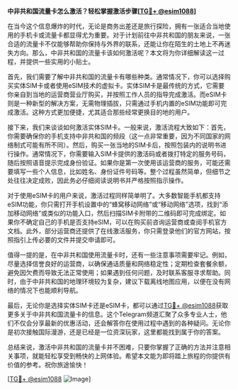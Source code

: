 **中非共和国流量卡怎么激活？轻松掌握激活步骤[[TG💪+ @esim1088](https://t.me/s/esim1088)]**

在当今这个信息爆炸的时代，无论是商务出差还是旅行探险，拥有一张适合当地使用的手机卡或流量卡都显得尤为重要。对于计划前往中非共和国的朋友来说，一张合适的流量卡不仅能够帮助你保持与外界的联系，还能让你在陌生的土地上不再迷失方向。那么，中非共和国的流量卡该如何激活呢？本文将为你详细解读这一过程，并提供一些实用的小贴士。

首先，我们需要了解中非共和国的流量卡有哪些种类。通常情况下，你可以选择购买实体SIM卡或者使用eSIM技术的虚拟卡。实体SIM卡是最传统的方式，它需要你亲自到当地的运营商营业厅购买，并按照工作人员的指导完成激活。而eSIM卡则是一种新型的解决方案，无需物理插拔，只需通过手机内置的eSIM功能即可完成激活。这种方式更加便捷，尤其适合那些经常更换目的地的用户。

接下来，我们来谈谈如何激活实体SIM卡。一般来说，激活流程大致如下：首先，你需要确保你的手机支持中非共和国的频段（这一点非常重要，因为不同国家的网络制式可能有所不同）。然后，购买一张当地的SIM卡后，按照包装内的说明书进行操作。通常情况下，你需要输入SIM卡提供的激活码或者拨打特定的服务号码，随后按照语音提示完成身份验证。如果你是第一次使用该运营商的服务，可能还需要填写一些个人信息，比如姓名、身份证件号码等。整个过程虽然简单，但细节之处往往决定成败，因此务必仔细阅读说明书并严格按照指示操作。

对于使用eSIM卡的用户来说，激活过程同样简单明了。大多数智能手机都支持eSIM功能，你只需打开手机设置中的“蜂窝移动网络”或“移动网络”选项，找到“添加移动网络”或类似的功能入口，然后扫描SIM卡附带的二维码即可完成绑定。如果你不确定自己的手机是否支持eSIM，可以在购买前咨询运营商或查阅手机官方文档。此外，部分运营商还提供了在线激活服务，你只需登录他们的官方网站，按照指引上传必要的文件并提交申请即可。

值得一提的是，在中非共和国使用流量卡时，还有一些注意事项需要牢记。例如，尽量选择信誉良好的运营商，以确保通话质量和网络稳定性；定期检查套餐余额，避免因欠费而导致无法正常使用；如果遇到任何问题，及时联系客服寻求帮助。同时，由于中非共和国的地理环境较为复杂，建议下载离线地图应用，以便在没有网络的情况下也能顺利导航。

最后，无论你是选择实体SIM卡还是eSIM卡，都可以通过[TG💪+ @esim1088](https://t.me/s/esim1088)获取更多关于中非共和国流量卡的信息。这个Telegram频道汇聚了众多专业人士，他们不仅会分享最新的优惠活动，还会解答你在使用过程中遇到的各种疑问。无论你是初次接触国际漫游，还是已经是一位资深玩家，这里都能找到属于你的答案。

总结来说，激活中非共和国的流量卡并不困难，只要你掌握了正确的方法并注意相关事项，就能轻松享受到畅快的上网体验。希望本文能为即将踏上旅程的你提供有价值的参考。祝你旅途愉快！

[[TG💪+ @esim1088](https://t.me/s/esim1088) ![Image](https://i.postimg.cc/4NQfJmqS/Snipaste-2025-05-13-00-14-12.png)]